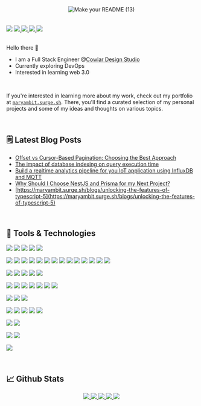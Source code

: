 <!-------------------- Banner ----------------------->
<div align="center">
  <img align="center" alt="Make your README (13)" src="https://github.com/Maryam-bit/Maryam-bit/assets/56764144/001b4f3a-9833-4946-82aa-4915b4322664">
</div>
 <br/><br/>

<!-------------------- Contact Badges ----------------------->
<div>
 <img src="https://komarev.com/ghpvc/?username=your-github-maryam-bit&color=blue" />
 <a href="https://www.linkedin.com/in/maryam-noor-/" target="_blank" rel="noopener noreferrer">
   <img src="https://img.shields.io/badge/LinkedIn-Profile-blue?logo=linkedin&logoColor=white&color=blue" />
 </a>
 <a href="mailto:noormaryam530@gmail.com" target="_blank" rel="noopener noreferrer">
   <img src="https://img.shields.io/badge/Gmail-Address-red?logo=gmail&logoColor=white&color=blue" />
 </a>
 <a href="https://medium.com/@maryam-bit" target="_blank" rel="noopener noreferrer">
   <img src="https://img.shields.io/badge/Medium-Writing-blue?logo=medium&logoColor=white&color=blue" />
 </a>
 <a href="https://www.youtube.com/@maryam-bit" target="_blank" rel="noopener noreferrer">
   <img src="https://img.shields.io/badge/Youtube-Channel-blue?logo=youtube&logoColor=white&color=blue" />
 </a>
 
</div>

<br/>

<!-------------------- introduction ----------------------->
 Hello there 👋
-  I am a Full Stack Engineer @[Cowlar Design Studio](https://cowlardesignstudio.com/)
-  Currently exploring DevOps
-  Interested in learning web 3.0
<br/>

If you're interested in learning more about my work, check out my portfolio at [`maryambit.surge.sh`](https://maryambit.surge.sh). There, you'll find a curated selection of my personal projects and some of my ideas and thoughts on various topics.

<br/>

<!-------------------- Blog Post ----------------------->
 ## 🗒️ Latest Blog Posts
 - [Offset vs Cursor-Based Pagination: Choosing the Best Approach](https://medium.com/@maryam-bit/offset-vs-cursor-based-pagination-choosing-the-best-approach-2e93702a118b)
 - [The impact of database indexing on query execution time](https://maryambit.surge.sh/blogs/the-impact-of-database-indexing-on-query-execution-time)
 - [Build a realtime analytics pipeline for you IoT application using InfluxDB and MQTT](https://maryambit.surge.sh/blogs/build-a-realtime-analytics-pipeline-for-your-iot-application-using-influx-and-mqtt)
 - [Why Should I Choose NestJS and Prisma for my Next Project?](https://maryambit.surge.sh/blogs/why-should-i-choose-nestjs-and-prisma-for-my-next-project)
 - [https://maryambit.surge.sh/blogs/unlocking-the-features-of-typescript-5](https://maryambit.surge.sh/blogs/unlocking-the-features-of-typescript-5)


<br/>

<!-------------------- Tools and tech ----------------------->
## 💼 Tools & Technologies
![](https://img.shields.io/badge/Language-HTML5-informational?style=flat&logo=html5&logoColor=white&color=blue)
![](https://img.shields.io/badge/Language-Typescript-informational?style=flat&logo=typescript&logoColor=white&color=blue)
![](https://img.shields.io/badge/Language-Javascript-informational?style=flat&logo=javascript&logoColor=white&color=blue)
![](https://img.shields.io/badge/Language-C++-informational?style=flat&logo=c%2B%2B&logoColor=white&color=blue)
![](https://img.shields.io/badge/Language-Rust-informational?style=flat&logo=rust&logoColor=white&color=blue)

![](https://img.shields.io/badge/Frontend-Vue_JS-informational?style=flat&logo=vuedotjs&logoColor=white&color=blue)
![](https://img.shields.io/badge/Frontend-Vite-informational?style=flat&logo=vite&logoColor=white&color=blue)
![](https://img.shields.io/badge/Frontend-Nuxt_JS-informational?style=flat&logo=nuxtdotjs&logoColor=white&color=blue)
![](https://img.shields.io/badge/Frontend-React_JS-informational?style=flat&logo=react&logoColor=white&color=blue)
![](https://img.shields.io/badge/Frontend-Bootstrap-informational?style=flat&logo=bootstrap&logoColor=white&color=blue)
![](https://img.shields.io/badge/Frontend-Bulma-informational?style=flat&logo=bulma&logoColor=white&color=blue)
![](https://img.shields.io/badge/Frontend-Chakra_UI-informational?style=flat&logo=chakraui&logoColor=white&color=blue)
![](https://img.shields.io/badge/Frontend-Daisy_UI-informational?style=flat&logo=daisyui&logoColor=white&color=blue)
![](https://img.shields.io/badge/Frontend-MUI-informational?style=flat&logo=mui&logoColor=white&color=blue)
![](https://img.shields.io/badge/Frontend-Quasar-informational?style=flat&logo=quasar&logoColor=white&color=blue)
![](https://img.shields.io/badge/Frontend-SASS-informational?style=flat&logo=SASS&logoColor=white&color=blue)
![](https://img.shields.io/badge/Frontend-Tailwind_CSS-informational?style=flat&logo=tailwind-css&logoColor=white&color=blue)
![](https://img.shields.io/badge/Frontend-Rollup_JS-informational?style=flat&logo=rollup.js&logoColor=white&color=blue)
![](https://img.shields.io/badge/Frontend-Webpack-informational?style=flat&logo=webpack&logoColor=white&color=blue)

![](https://img.shields.io/badge/Backend-Express_JS-informational?style=flat&logo=express&logoColor=white&color=blue)
![](https://img.shields.io/badge/Backend-NesT_JS-informational?style=flat&logo=nestjs&logoColor=white&color=blue)
![](https://img.shields.io/badge/Backend-Node_JS-informational?style=flat&logo=node.js&logoColor=white&color=blue)
![](https://img.shields.io/badge/Backend-Swagger-informational?style=flat&logo=swagger&logoColor=white&color=blue)
![](https://img.shields.io/badge/Backend-Postman-informational?style=flat&logo=postman&logoColor=white&color=blue)

![](https://img.shields.io/badge/Database-Firebase-informational?style=flat&logo=Firebase&logoColor=white&color=blue)
![](https://img.shields.io/badge/Database-MongoDB-informational?style=flat&logo=mongodb&logoColor=white&color=blue)
![](https://img.shields.io/badge/Database-InfluxDB-informational?style=flat&logo=InfluxDB&logoColor=white&color=blue)
![](https://img.shields.io/badge/Database-MySQL-informational?style=flat&logo=mysql&logoColor=white&color=blue)
![](https://img.shields.io/badge/Database-Postgresql-informational?style=flat&logo=postgresql&logoColor=white&color=blue)
![](https://img.shields.io/badge/Database-Prisma-informational?style=flat&logo=Prisma&logoColor=white&color=blue)
![](https://img.shields.io/badge/Database-Sequelize-informational?style=flat&logo=Sequelize&logoColor=white&color=blue)

![](https://img.shields.io/badge/DevOps-Gitlab-informational?style=flat&logo=gitlab&logoColor=white&color=blue)
![](https://img.shields.io/badge/DevOps-Github-informational?style=flat&logo=githubactions&logoColor=white&color=blue)
![](https://img.shields.io/badge/DevOps-Docker-informational?style=flat&logo=docker&logoColor=white&color=blue)

![](https://img.shields.io/badge/Deployment-Azure-informational?style=flat&logo=microsoftazure&logoColor=white&color=blue)
![](https://img.shields.io/badge/Deployment-Firebase-informational?style=flat&logo=firebase&logoColor=white&color=blue)
![](https://img.shields.io/badge/Deployment-Github-informational?style=flat&logo=github&logoColor=white&color=blue)
![](https://img.shields.io/badge/Deployment-Herouku-informational?style=flat&logo=heroku&logoColor=white&color=blue)
![](https://img.shields.io/badge/Deployment-Vercel-informational?style=flat&logo=vercel&logoColor=white&color=blue)

![](https://img.shields.io/badge/Testing-Cypress-informational?style=flat&logo=cypress&logoColor=white&color=blue)
![](https://img.shields.io/badge/Testing-Jest-informational?style=flat&logo=jest&logoColor=white&color=blue)

![](https://img.shields.io/badge/Mobile-React_Native-informational?style=flat&logo=react&logoColor=white&color=blue)
![](https://img.shields.io/badge/Mobile-Expo-informational?style=flat&logo=expo&logoColor=white&color=blue)

![](https://img.shields.io/badge/Design-Figma-informational?style=flat&logo=figma&logoColor=white&color=blue)


<br/>

<!-------------------- Github stats ----------------------->
## &#x1f4c8; Github Stats
<div align="center">
  <a href="http://github-profile-summary-cards.vercel.app/api/cards/profile-details?username=maryam-bit&theme=github_dark">
    <img src="http://github-profile-summary-cards.vercel.app/api/cards/profile-details?username=maryam-bit&theme=github_dark">
  </a>
  <a href="http://github-profile-summary-cards.vercel.app/api/cards/repos-per-language?username=maryam-bit&theme=github_dark">
    <img src="http://github-profile-summary-cards.vercel.app/api/cards/repos-per-language?username=maryam-bit&theme=github_dark">
  </a>
  <a href="http://github-profile-summary-cards.vercel.app/api/cards/most-commit-language?username=maryam-bit&theme=github_dark">
    <img src="http://github-profile-summary-cards.vercel.app/api/cards/most-commit-language?username=maryam-bit&theme=github_dark">
  </a>
  <a href="http://github-profile-summary-cards.vercel.app/api/cards/stats?username=maryam-bit&theme=github_dark">
    <img src="http://github-profile-summary-cards.vercel.app/api/cards/stats?username=maryam-bit&theme=github_dark">
  </a>
  <a href="http://github-profile-summary-cards.vercel.app/api/cards/productive-time?username=maryam-bit&theme=github_dark&utcOffset=8">
    <img src="http://github-profile-summary-cards.vercel.app/api/cards/productive-time?username=maryam-bit&theme=github_dark&utcOffset=8">
  </a>
</div>  

